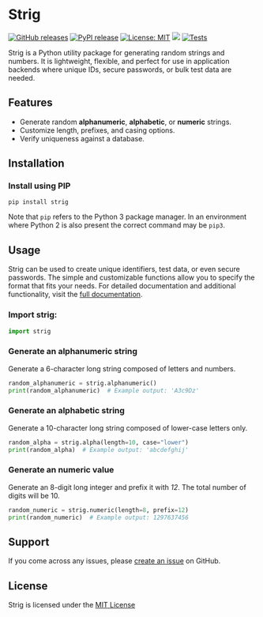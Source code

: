 # Strig

[![GitHub releases](https://img.shields.io/github/v/release/w-kuipers/strig)](https://github.com/w-kuipers/strig/releases)
[![PyPI release](https://img.shields.io/pypi/v/strig.svg)](https://pypi.org/project/strig/)
[![License: MIT](https://img.shields.io/badge/License-MIT-yellow.svg)](https://opensource.org/licenses/MIT)
[![](https://img.shields.io/github/last-commit/w-kuipers/strig?label=last%20modified)](https://github.com/w-kuipers/strig)
[![Tests](https://github.com/w-kuipers/strig/actions/workflows/tests.yml/badge.svg)](https://github.com/w-kuipers/strig/actions/workflows/tests.yml)

Strig is a Python utility package for generating random strings and numbers. It is lightweight, flexible, and perfect for use in application backends where unique IDs, secure passwords, or bulk test data are needed.

## Features

- Generate random **alphanumeric**, **alphabetic**, or **numeric** strings.
- Customize length, prefixes, and casing options.
- Verify uniqueness against a database.

## Installation

### Install using PIP

    pip install strig

Note that `pip` refers to the Python 3 package manager. In an environment where Python 2 is also present the correct command may be `pip3`.

## Usage

Strig can be used to create unique identifiers, test data, or even secure passwords. The simple and customizable functions allow you to specify the format that fits your needs.
For detailed documentation and additional functionality, visit the [full documentation](https://strig.w-kuipers.com/).

### Import strig:

```python copy
import strig
```

### Generate an alphanumeric string

Generate a 6-character long string composed of letters and numbers.

```python copy
random_alphanumeric = strig.alphanumeric()
print(random_alphanumeric)  # Example output: 'A3c9Dz'
```

### Generate an alphabetic string

Generate a 10-character long string composed of lower-case letters only.

```python copy
random_alpha = strig.alpha(length=10, case="lower")
print(random_alpha)  # Example output: 'abcdefghij'
```

### Generate an numeric value

Generate an 8-digit long integer and prefix it with _12_. The total number of digits will be 10.

```python copy
random_numeric = strig.numeric(length=8, prefix=12)
print(random_numeric)  # Example output: 1297637456
```

## Support

If you come across any issues, please [create an issue](https://github.com/w-kuipers/strig/issues) on GitHub.

## License

Strig is licensed under the [MIT License](https://github.com/w-kuipers/strig/blob/master/LICENSE)
